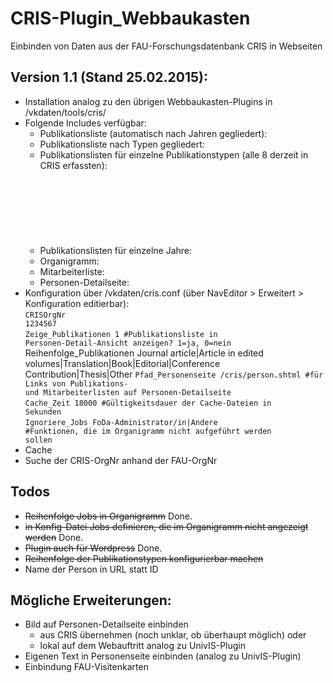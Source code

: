 CRIS-Plugin_Webbaukasten
========================

Einbinden von Daten aus der FAU-Forschungsdatenbank CRIS in Webseiten

## Version 1.1 (Stand 25.02.2015):

- Installation analog zu den übrigen Webbaukasten-Plugins in /vkdaten/tools/cris/
- Folgende Includes verfügbar:
  - Publikationsliste (automatisch nach Jahren gegliedert):<br />
  <code><!--#include virtual="/vkdaten/tools/cris/publikationsliste.php" --></code>
  - Publikationsliste nach Typen gegliedert:<br />
  <code><!--#include virtual="/vkdaten/tools/cris/publikationsliste.php/typ" --></code>
  - Publikationslisten für einzelne Publikationstypen (alle 8 derzeit in CRIS erfassten):<br />
    <code><!--#include virtual="/vkdaten/tools/cris/publikationsliste.php/buecher" --></code><br />
    <code><!--#include virtual="/vkdaten/tools/cris/publikationsliste.php/zeitschriften" --></code><br />
    <code><!--#include virtual="/vkdaten/tools/cris/publikationsliste.php/tagungsbeitraege" --></code><br />
    <code><!--#include virtual="/vkdaten/tools/cris/publikationsliste.php/sammelbandbeitraege" --></code><br />
    <code><!--#include virtual="/vkdaten/tools/cris/publikationsliste.php/herausgeberschaften" --></code><br />
    <code><!--#include virtual="/vkdaten/tools/cris/publikationsliste.php/abschlussarbeiten" --></code><br />
    <code><!--#include virtual="/vkdaten/tools/cris/publikationsliste.php/uebersetzungen" --></code><br />
    <code><!--#include virtual="/vkdaten/tools/cris/publikationsliste.php/andere" --></code>
  - Publikationslisten für einzelne Jahre:<br />
    <code><!--#include virtual="/vkdaten/tools/cris/publikationsliste.php/2014" --></code>
  - Organigramm:<br />
    <code><!--#include virtual="/vkdaten/tools/cris/organigramm.php" --></code>
  - Mitarbeiterliste:<br />
    <code><!--#include virtual="/vkdaten/tools/cris/mitarbeiterliste.php" --></code>
  - Personen-Detailseite:<br />
    <code><!--#include virtual="/vkdaten/tools/cris/person.php" --></code>
- Konfiguration über /vkdaten/cris.conf (über NavEditor > Erweitert > Konfiguration editierbar):<br />
  <code>CRISOrgNr			1234567</code><br />
  <code>Zeige_Publikationen	1   #Publikationsliste in Personen-Detail-Ansicht anzeigen? 1=ja, 0=nein</code><br />
Reihenfolge_Publikationen	Journal article|Article in edited volumes|Translation|Book|Editorial|Conference Contribution|Thesis|Other
  <code>Pfad_Personenseite	/cris/person.shtml   #für Links von Publikations- und Mitarbeiterlisten auf Personen-Detailseite</code><br />
  <code>Cache_Zeit			18000   #Gültigkeitsdauer der Cache-Dateien in Sekunden</code><br />
  <code>Ignoriere_Jobs		FoDa-Administrator/in|Andere	#Funktionen, die im Organigramm nicht aufgef&uuml;hrt werden sollen</code>
- Cache
- Suche der CRIS-OrgNr anhand der FAU-OrgNr

## Todos
- <strike>Reihenfolge Jobs in Organigramm</strike> Done.
- <strike>in Konfig-Datei Jobs definieren, die im Organigramm nicht angezeigt werden</strike> Done.
- <strike>Plugin auch für Wordpress</strike> Done.
- <strike>Reihenfolge der Publikationstypen konfigurierbar machen</strike>
- Name der Person in URL statt ID

## Mögliche Erweiterungen:
- Bild auf Personen-Detailseite einbinden
  - aus CRIS übernehmen (noch unklar, ob überhaupt möglich) oder
  - lokal auf dem Webauftritt analog zu UnivIS-Plugin
- Eigenen Text in Personenseite einbinden (analog zu UnivIS-Plugin)
- Einbindung FAU-Visitenkarten
